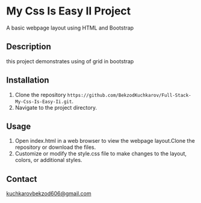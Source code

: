 # My Css Is Easy II Project

A basic webpage layout using HTML and Bootstrap

## Description

this project demonstrates using of grid in bootstrap

## Installation

1. Clone the repository  `https://github.com/BekzodKuchkarov/Full-Stack-My-Css-Is-Easy-Ii.git`.
2. Navigate to the project directory.

## Usage

1. Open index.html in a web browser to view the webpage layout.Clone the repository or download the files.
2. Customize or modify the style.css file to make changes to the layout, colors, or additional styles.

## Contact

kuchkarovbekzod606@gmail.com